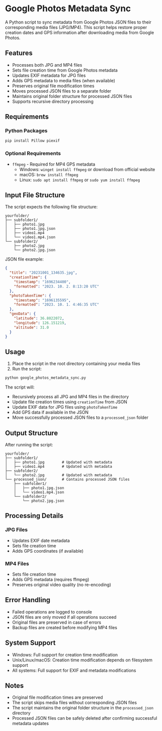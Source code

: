 # Google Photos Metadata Sync
A Python script to sync metadata from Google Photos JSON files to their corresponding media files (JPG/MP4). This script helps restore proper creation dates and GPS information after downloading media from Google Photos.

## Features
- Processes both JPG and MP4 files
- Sets file creation time from Google Photos metadata
- Updates EXIF metadata for JPG files
- Adds GPS metadata to media files (when available)
- Preserves original file modification times
- Moves processed JSON files to a separate folder
- Maintains original folder structure for processed JSON files
- Supports recursive directory processing

## Requirements
### Python Packages
```bash
pip install Pillow piexif
```

### Optional Requirements
- `ffmpeg` - Required for MP4 GPS metadata
  - Windows: `winget install ffmpeg` or download from official website
  - macOS: `brew install ffmpeg`
  - Linux: `sudo apt install ffmpeg` or `sudo yum install ffmpeg`

## Input File Structure
The script expects the following file structure:
```
yourfolder/
├── subfolder1/
│   ├── photo1.jpg
│   ├── photo1.jpg.json
│   ├── video1.mp4
│   └── video1.mp4.json
└── subfolder2/
    ├── photo2.jpg
    └── photo2.jpg.json
```

JSON file example:
```json
{
  "title": "20231001_134635.jpg",
  "creationTime": {
    "timestamp": "1696234400",
    "formatted": "2023. 10. 2. 8:13:20 UTC"
  },
  "photoTakenTime": {
    "timestamp": "1696135595",
    "formatted": "2023. 10. 1. 4:46:35 UTC"
  },
  "geoData": {
    "latitude": 36.8022072,
    "longitude": 126.151219,
    "altitude": 31.0
  }
}
```

## Usage
1. Place the script in the root directory containing your media files
2. Run the script:
```bash
python google_photos_metadata_sync.py
```

The script will:
- Recursively process all JPG and MP4 files in the directory
- Update file creation times using `creationTime` from JSON
- Update EXIF data for JPG files using `photoTakenTime`
- Add GPS data if available in the JSON
- Move successfully processed JSON files to a `processed_json` folder

## Output Structure
After running the script:
```
yourfolder/
├── subfolder1/
│   ├── photo1.jpg        # Updated with metadata
│   ├── video1.mp4        # Updated with metadata
├── subfolder2/
│   └── photo2.jpg        # Updated with metadata
└── processed_json/       # Contains processed JSON files
    ├── subfolder1/
    │   ├── photo1.jpg.json
    │   └── video1.mp4.json
    └── subfolder2/
        └── photo2.jpg.json
```

## Processing Details

### JPG Files
- Updates EXIF date metadata
- Sets file creation time
- Adds GPS coordinates (if available)

### MP4 Files
- Sets file creation time
- Adds GPS metadata (requires ffmpeg)
- Preserves original video quality (no re-encoding)

## Error Handling
- Failed operations are logged to console
- JSON files are only moved if all operations succeed
- Original files are preserved in case of errors
- Backup files are created before modifying MP4 files

## System Support
- Windows: Full support for creation time modification
- Unix/Linux/macOS: Creation time modification depends on filesystem support
- All systems: Full support for EXIF and metadata modifications

## Notes
- Original file modification times are preserved
- The script skips media files without corresponding JSON files
- The script maintains the original folder structure in the `processed_json` directory
- Processed JSON files can be safely deleted after confirming successful metadata updates
